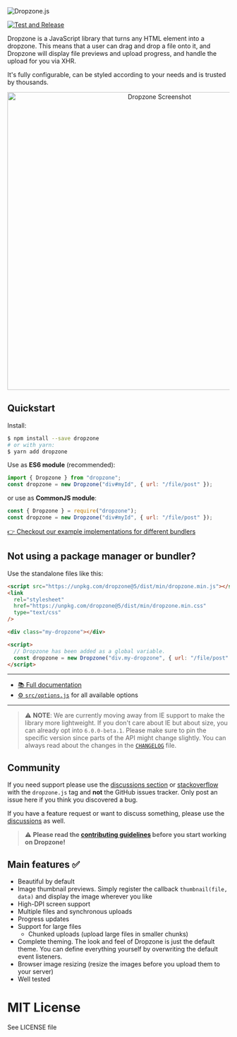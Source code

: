 <img alt="Dropzone.js" src="https://raw.githubusercontent.com/dropzone/dropzone/assets/github-logo.svg" />

[![Test and Release](https://github.com/dropzone/dropzone/actions/workflows/test-and-release.yml/badge.svg)](https://github.com/dropzone/dropzone/actions/workflows/test-and-release.yml)

Dropzone is a JavaScript library that turns any HTML element into a dropzone.
This means that a user can drag and drop a file onto it, and Dropzone will
display file previews and upload progress, and handle the upload for you via
XHR.

It's fully configurable, can be styled according to your needs and is trusted by
thousands.

<div align="center">
  <img width="674" alt="Dropzone Screenshot" src="https://user-images.githubusercontent.com/133277/138495095-b026cc5c-9458-4e0b-8066-d8a9d0f7e72a.png">
</div>

## Quickstart

Install:

```bash
$ npm install --save dropzone
# or with yarn:
$ yarn add dropzone
```

Use as **ES6 module** (recommended):

```js
import { Dropzone } from "dropzone";
const dropzone = new Dropzone("div#myId", { url: "/file/post" });
```

or use as **CommonJS module**:

```js
const { Dropzone } = require("dropzone");
const dropzone = new Dropzone("div#myId", { url: "/file/post" });
```

[👉 Checkout our example implementations for different
bundlers](https://github.com/dropzone/dropzone-examples)

## Not using a package manager or bundler?

Use the standalone files like this:

```html
<script src="https://unpkg.com/dropzone@5/dist/min/dropzone.min.js"></script>
<link
  rel="stylesheet"
  href="https://unpkg.com/dropzone@5/dist/min/dropzone.min.css"
  type="text/css"
/>

<div class="my-dropzone"></div>

<script>
  // Dropzone has been added as a global variable.
  const dropzone = new Dropzone("div.my-dropzone", { url: "/file/post" });
</script>
```

---

- [📚 Full documentation](https://docs.dropzone.dev)
- [⚙️ `src/options.js`](https://github.com/dropzone/dropzone/blob/main/src/options.js)
  for all available options

---

> ⚠️ **NOTE**: We are currently moving away from IE support to make the library
> more lightweight. If you don't care about IE but about size, you can already
> opt into `6.0.0-beta.1`. Please make sure to pin the specific version since
> parts of the API might change slightly. You can always read about the changes
> in the [`CHANGELOG`](./CHANGELOG.md) file.

## Community

If you need support please use the [discussions section][discussions] or
[stackoverflow][so] with the `dropzone.js` tag and **not** the GitHub issues
tracker. Only post an issue here if you think you discovered a bug.

If you have a feature request or want to discuss something, please use the
[discussions][] as well.

[discussions]: https://github.com/dropzone/dropzone/discussions
[so]: https://stackoverflow.com/questions/tagged/dropzone.js

> ⚠️ **Please read the [contributing guidelines](CONTRIBUTING.md) before you
> start working on Dropzone!**

## Main features ✅

- Beautiful by default
- Image thumbnail previews. Simply register the callback `thumbnail(file, data)`
  and display the image wherever you like
- High-DPI screen support
- Multiple files and synchronous uploads
- Progress updates
- Support for large files
  - Chunked uploads (upload large files in smaller chunks)
- Complete theming. The look and feel of Dropzone is just the default theme. You
  can define everything yourself by overwriting the default event listeners.
- Browser image resizing (resize the images before you upload them to your
  server)
- Well tested

# MIT License

See LICENSE file
